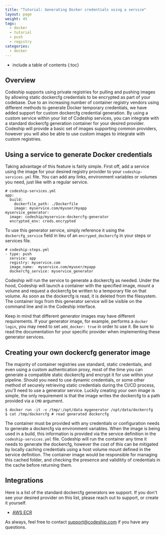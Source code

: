 ```yaml
---
title: "Tutorial: Generating Docker credentials using a service"
layout: page
weight: 45
tags:
  - docker
  - tutorial
  - push
  - registry
categories:
  - docker
---
```


* include a table of contents
{:toc}

## Overview

Codeship supports using private registries for pulling and pushing images by allowing static dockercfg credentials to be encrypted as part of your codebase. Due to an increasing number of container registry vendors using different methods to generate Docker temporary credentials, we have added support for custom dockercfg credential generation. By using a custom service within your list of Codeship services, you can integrate with a standard dockercfg generation container for your desired provider. Codeship will provide a basic set of images supporting common providers, however you will also be able to use custom images to integrate with custom registries.

## Using a service to generate Docker credentials

Taking advantage of this feature is fairly simple. First off, add a service using the image for your desired registry provider to your `codeship-services.yml` file. You can add any links, environment variables or volumes you need, just like with a regular service. 

```
# codeship-services.yml
app:
  build:
    dockerfile_path: ./Dockerfile
    image: myservice.com/myuser/myapp
myservice_generator: 
  image: codeship/myservice-dockercfg-generator
  encrypted_env: creds.encrypted
```

To use this generator service, simply reference it using the `dockercfg_service` field in lieu of an `encryped_dockercfg` in your steps or services file.

```
# codeship-steps.yml
- type: push
  service: app
  registry: myservice.com
  image_name:  myservice.com/myuser/myapp
  dockercfg_service: myservice_generator
```

Codeship will run the service to generate a dockercfg as needed. Under the hood, Codeship will launch a container with the specified image, mount a volume and request a dockercfg be written to a temporary file on that volume. As soon as the dockercfg is read, it is deleted from the filesystem. The container logs from this generator service will be visible on the command line and in the Codeship interface.

Keep in mind that different generator images may have different requirements. If your generator image, for example, performs a `docker login`, you may need to set `add_docker: true` in order to use it. Be sure to read the documentation for your specific provider when implementing these generator services.

## Creating your own dockercfg generator image

The majority of container registries use standard, static credentials, and even using a custom authentication proxy, most of the time you can generate a compatible static dockercfg and encrypt it for use within your pipeline. Should you need to use dynamic credentials, or some other method of securely retrieving static credentials during the CI/CD process, you'll need to use a generator service. Luckily creating your own image is simple, the only requirement is that the image writes the dockercfg to a path provided via a `CMD` argument.

```
$ docker run -it -v /tmp/:/opt/data mygenerator /opt/data/dockercfg
$ cat /tmp/dockercfg # read generated dockercfg
```

The container must be provided with any credentials or configuration needs to generate a dockercfg via environment variables. When the image is being used in a build, this information is provided via the service definition in the `codeship-services.yml` file. Codeship will run the container any time it needs to generate the dockercfg, however the cost of this can be mitigated by locally caching credentials using a host volume mount defined in the service definition. The container image would be responsible for managing this cached folder, and checking the presence and validitity of credentials in the cache before returning them.

## Integrations

Here is a list of the standard dockercfg generators we support. If you don't see your desired provider on this list, please reach out to support, or create it yourself.

* [AWS ECR](https://github.com/codeship-library/aws-ecr-dockercfg-generator)

As always, feel free to contact [support@codeship.com](mailto:support@codeship.com) if you have any questions.
